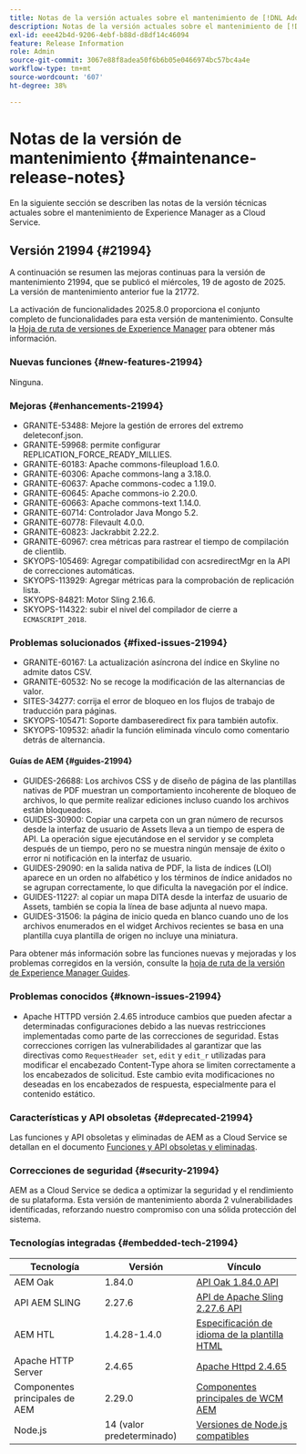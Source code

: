 ```yaml
---
title: Notas de la versión actuales sobre el mantenimiento de [!DNL Adobe Experience Manager] as a Cloud Service.
description: Notas de la versión actuales sobre el mantenimiento de [!DNL Adobe Experience Manager] as a Cloud Service.
exl-id: eee42b4d-9206-4ebf-b88d-d8df14c46094
feature: Release Information
role: Admin
source-git-commit: 3067e88f8adea50f6b6b05e0466974bc57bc4a4e
workflow-type: tm+mt
source-wordcount: '607'
ht-degree: 38%

---
```



# Notas de la versión de mantenimiento {#maintenance-release-notes}

En la siguiente sección se describen las notas de la versión técnicas actuales sobre el mantenimiento de Experience Manager as a Cloud Service.

## Versión 21994 {#21994}

A continuación se resumen las mejoras continuas para la versión de mantenimiento 21994, que se publicó el miércoles, 19 de agosto de 2025. La versión de mantenimiento anterior fue la 21772.

La activación de funcionalidades 2025.8.0 proporciona el conjunto completo de funcionalidades para esta versión de mantenimiento. Consulte la [Hoja de ruta de versiones de Experience Manager](https://experienceleague.adobe.com/es/docs/experience-manager-release-information/aem-release-updates/update-releases-roadmap) para obtener más información.

### Nuevas funciones  {#new-features-21994}

Ninguna.

### Mejoras {#enhancements-21994}

* GRANITE-53488: Mejore la gestión de errores del extremo deleteconf.json.
* GRANITE-59968: permite configurar REPLICATION_FORCE_READY_MILLIES.
* GRANITE-60183: Apache commons-fileupload 1.6.0.
* GRANITE-60306: Apache commons-lang a 3.18.0.
* GRANITE-60637: Apache commons-codec a 1.19.0.
* GRANITE-60645: Apache commons-io 2.20.0.
* GRANITE-60663: Apache commons-text 1.14.0.
* GRANITE-60714: Controlador Java Mongo 5.2.
* GRANITE-60778: Filevault 4.0.0.
* GRANITE-60823: Jackrabbit 2.22.2.
* GRANITE-60967: crea métricas para rastrear el tiempo de compilación de clientlib.
* SKYOPS-105469: Agregar compatibilidad con acsredirectMgr en la API de correcciones automáticas.
* SKYOPS-113929: Agregar métricas para la comprobación de replicación lista.
* SKYOPS-84821: Motor Sling 2.16.6.
* SKYOPS-114322: subir el nivel del compilador de cierre a `ECMASCRIPT_2018`.

### Problemas solucionados {#fixed-issues-21994}

* GRANITE-60167: La actualización asíncrona del índice en Skyline no admite datos CSV.
* GRANITE-60532: No se recoge la modificación de las alternancias de valor.
* SITES-34277: corrija el error de bloqueo en los flujos de trabajo de traducción para páginas.
* SKYOPS-105471: Soporte dambaseredirect fix para también autofix.
* SKYOPS-109532: añadir la función eliminada vínculo como comentario detrás de alternancia.

#### Guías de AEM {#guides-21994}

* GUIDES-26688: Los archivos CSS y de diseño de página de las plantillas nativas de PDF muestran un comportamiento incoherente de bloqueo de archivos, lo que permite realizar ediciones incluso cuando los archivos están bloqueados.
* GUIDES-30900: Copiar una carpeta con un gran número de recursos desde la interfaz de usuario de Assets lleva a un tiempo de espera de API. La operación sigue ejecutándose en el servidor y se completa después de un tiempo, pero no se muestra ningún mensaje de éxito o error ni notificación en la interfaz de usuario.
* GUIDES-29090: en la salida nativa de PDF, la lista de índices (LOI) aparece en un orden no alfabético y los términos de índice anidados no se agrupan correctamente, lo que dificulta la navegación por el índice.
* GUIDES-11227: al copiar un mapa DITA desde la interfaz de usuario de Assets, también se copia la línea de base adjunta al nuevo mapa.
* GUIDES-31506: la página de inicio queda en blanco cuando uno de los archivos enumerados en el widget Archivos recientes se basa en una plantilla cuya plantilla de origen no incluye una miniatura.

Para obtener más información sobre las funciones nuevas y mejoradas y los problemas corregidos en la versión, consulte la [hoja de ruta de la versión de Experience Manager Guides](https://experienceleague.adobe.com/es/docs/experience-manager-guides/using/release-info/aem-guides-releases-roadmap).

### Problemas conocidos {#known-issues-21994}

* Apache HTTPD versión 2.4.65 introduce cambios que pueden afectar a determinadas configuraciones debido a las nuevas restricciones implementadas como parte de las correcciones de seguridad. Estas correcciones corrigen las vulnerabilidades al garantizar que las directivas como `RequestHeader set`, `edit` y `edit_r` utilizadas para modificar el encabezado Content-Type ahora se limiten correctamente a los encabezados de solicitud. Este cambio evita modificaciones no deseadas en los encabezados de respuesta, especialmente para el contenido estático.

### Características y API obsoletas {#deprecated-21994}

Las funciones y API obsoletas y eliminadas de AEM as a Cloud Service se detallan en el documento [Funciones y API obsoletas y eliminadas](/help/release-notes/deprecated-removed-features.md).

### Correcciones de seguridad {#security-21994}

AEM as a Cloud Service se dedica a optimizar la seguridad y el rendimiento de su plataforma. Esta versión de mantenimiento aborda 2 vulnerabilidades identificadas, reforzando nuestro compromiso con una sólida protección del sistema.

### Tecnologías integradas {#embedded-tech-21994}

| Tecnología | Versión | Vínculo |
|---|---|---|
| AEM Oak | 1.84.0 | [API Oak 1.84.0 API](https://www.javadoc.io/doc/org.apache.jackrabbit/oak-api/1.84/index.html) |
| API AEM SLING | 2.27.6 | [API de Apache Sling 2.27.6 API](https://www.javadoc.io/doc/org.apache.sling/org.apache.sling.api/latest/index.html) |
| AEM HTL | 1.4.28-1.4.0 | [Especificación de idioma de la plantilla HTML](https://github.com/adobe/htl-spec) |
| Apache HTTP Server | 2.4.65 | [Apache Httpd 2.4.65](https://apache.googlesource.com/httpd/+/refs/tags/2.4.65/CHANGES) |
| Componentes principales de AEM | 2.29.0 | [Componentes principales de WCM AEM](https://github.com/adobe/aem-core-wcm-components) |
| Node.js | 14 (valor predeterminado) | [Versiones de Node.js compatibles](https://experienceleague.adobe.com/es/docs/experience-manager-cloud-service/content/implementing/developing/developing-with-front-end-pipelines#node-versions) |
